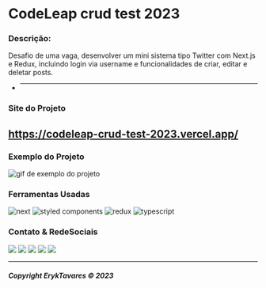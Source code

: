 # **CodeLeap crud test 2023**

### **Descrição:**
Desafio de uma vaga, desenvolver um mini sistema tipo Twitter com Next.js e Redux, incluindo login via username e funcionalidades de criar, editar e deletar posts.

- ***

### **Site do Projeto**
**https://codeleap-crud-test-2023.vercel.app/**
---

### **Exemplo do Projeto**

<img src='https://media.giphy.com/media/v1.Y2lkPTc5MGI3NjExYjgxMWQ2N2RhYWE2MTFhNmJlODMwN2UzNjVkZTk5OTdhNDMxMjZkOSZlcD12MV9pbnRlcm5hbF9naWZzX2dpZklkJmN0PWc/vTzOOQD2wEmvIbDuCr/giphy.gif' alt='gif de exemplo do projeto'>

### **Ferramentas Usadas**

<img src="https://img.shields.io/badge/next.js-000000?style=for-the-badge&logo=nextdotjs&logoColor=whit" alt="next">
<img src="https://img.shields.io/badge/styled--components-DB7093?style=for-the-badge&logo=styled-components&logoColor=white" alt="styled components">
<img src="https://img.shields.io/badge/Redux-593D88?style=for-the-badge&logo=redux&logoColor=white" alt="redux">
<img src="https://img.shields.io/badge/TypeScript-007ACC?style=for-the-badge&logo=typescript&logoColor=white" alt="typescript">

### **Contato & RedeSociais**

<div>
<a href='https://www.linkedin.com/in/eryktavares35/' target='_blank' rel='noopener'><img src='https://img.shields.io/badge/LinkedIn-0077B5?style=for-the-badge&logo=linkedin&logoColor=white'></a>
<a href='https://www.instagram.com/lord_eryktavares/?hl=pt-br' target='_blank'><img src='https://img.shields.io/badge/Instagram-E4405F?style=for-the-badge&logo=instagram&logoColor=white'></a>
<a href='http://api.whatsapp.com/send?phone=557591952463' target='_blank'><img src='https://img.shields.io/badge/WhatsApp-25D366?style=for-the-badge&logo=whatsapp&logoColor=white'></a>
<a href='https://discord.com/users/859431514449379358' target='_blank'><img src='https://img.shields.io/badge/-@ErykTavares%239649-4169E1?style=flat&labelColor=7289da&logo=discord&logoColor=white'></a>
<a href='https://www.youtube.com/channel/UCvLrUAMzmxB-H0iK8H7ReQg' target='_blank'><img src='https://img.shields.io/badge/YouTube-FF0000?style=for-the-badge&logo=youtube&logoColor=white'></a>
</div>

---

###### **Copyright ErykTavares © 2023**
